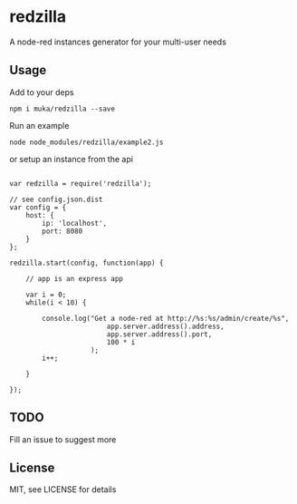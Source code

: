 redzilla
===

A node-red instances generator for your multi-user needs


Usage
---

Add to your deps

`npm i muka/redzilla --save`


Run an example

`node node_modules/redzilla/example2.js`


or setup an instance from the api

```

var redzilla = require('redzilla');

// see config.json.dist
var config = {
    host: {
        ip: 'localhost',
        port: 8080
    }
};

redzilla.start(config, function(app) {

    // app is an express app

    var i = 0;
    while(i < 10) {

        console.log("Get a node-red at http://%s:%s/admin/create/%s",
                        app.server.address().address,
                        app.server.address().port,
                        100 * i
                    );
        i++;

    }

});

```

TODO
---

Fill an issue to suggest more

License
---

MIT, see LICENSE for details
